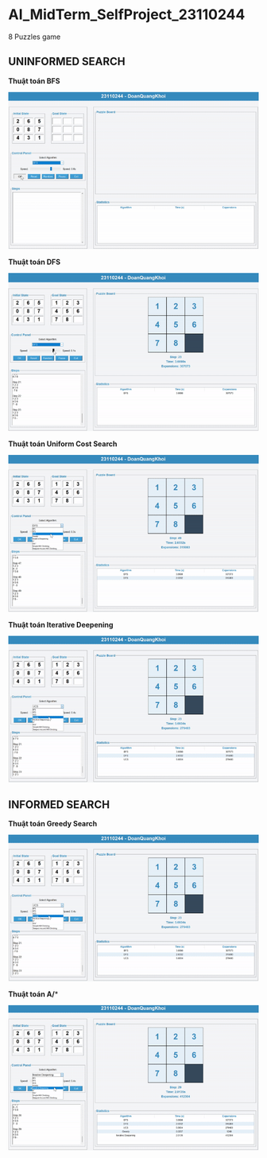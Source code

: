# AI_MidTerm_SelfProject_23110244
8 Puzzles game


## UNINFORMED SEARCH

**Thuật toán BFS**

![BFS](GIF/BFS_GIF.gif)


**Thuật toán DFS**

![DFS](GIF/DFS_GIF.gif)


**Thuật toán Uniform Cost Search**

![UCS](GIF/UCS_GIF.gif)


**Thuật toán Iterative Deepening**

![Iterative Deepening](GIF/GreedySearch_GIF.gif)





## INFORMED SEARCH

**Thuật toán Greedy Search**

![Greedy Search](GIF/GreedySearch_GIF.gif)


**Thuật toán A/***

![DFS](GIF/A_Star_GIF.gif)
